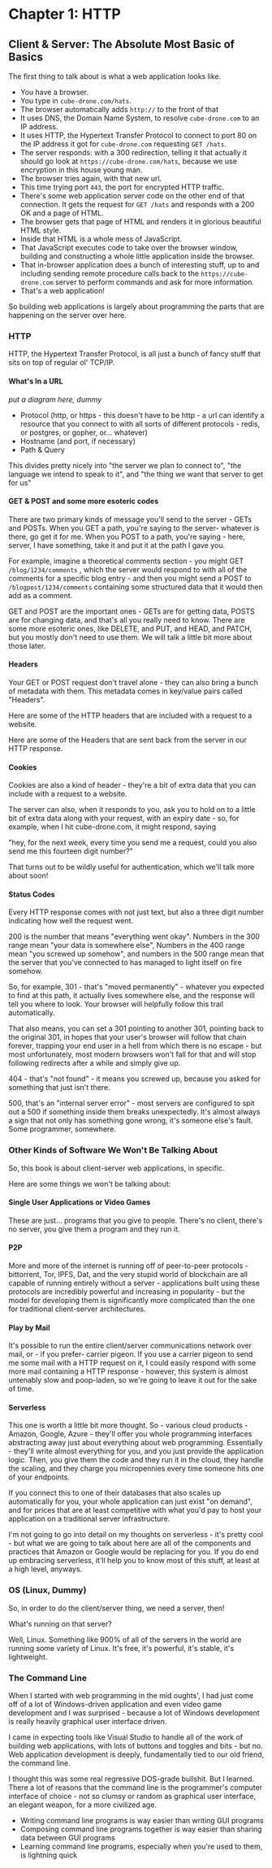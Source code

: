 # Chapter 1: HTTP

## Client & Server: The Absolute Most Basic of Basics

The first thing to talk about is what a web application looks like.

* You have a browser.
* You type in `cube-drone.com/hats`.
* The browser automatically adds `http://` to the front of that
* It uses DNS, the Domain Name System, to resolve `cube-drone.com` to an IP address.
* It uses HTTP, the Hypertext Transfer Protocol to connect to port 80 on the IP address it got for  `cube-drone.com` requesting `GET /hats`.
* The server responds: with a 300 redirection, telling it that actually it should go look at `https://cube-drone.com/hats`, because we use encryption in this house young man.
* The browser tries again, with that new url.
* This time trying port `443`, the port for encrypted HTTP traffic.
* There's some web application server code on the other end of that connection. It gets the request for `GET /hats` and responds with a 200 OK and a page of HTML.
* The browser gets that page of HTML and renders it in glorious beautiful HTML style.
* Inside that HTML is a whole mess of JavaScript.
* That JavaScript executes code to take over the browser window, building and constructing a whole little application inside the browser.
* That in-browser application does a bunch of interesting stuff, up to and including sending remote procedure calls back to the `https://cube-drone.com`  server to perform commands and ask for more information.
* That's a web application!

So building web applications is largely about programming the parts that are happening on the server over here.

### HTTP

HTTP, the Hypertext Transfer Protocol, is all just a bunch of fancy stuff that sits on top of regular ol' TCP/IP.

#### What's In a URL

_put a diagram here, dummy_

* Protocol (http, or https - this doesn't have to be http - a url can identify a resource that you connect to with all sorts of different protocols - redis, or postgres, or gopher, or... whatever)
* Hostname (and port, if necessary)
* Path & Query

This divides pretty nicely into "the server we plan to connect to", "the language we intend to speak to it", and "the thing we want that server to get for us"

#### GET & POST and some more esoteric codes
There are two primary kinds of message you'll send to the server - GETs and POSTs. When you GET a path, you're saying to the server- whatever is there, go get it for me. When you POST to a path, you're saying - here, server, I have something, take it and put it at the path I gave you.

For example, imagine a theoretical comments section - you might GET `/blog/1234/comments` , which the server would respond to with all of the comments for a specific blog entry - and then you might send a POST to `/blogpost/1234/comments` containing some structured data that it would then add as a comment.

GET and POST are the important ones - GETs are for getting data, POSTS are for changing data, and that's all you really need to know. There are some more esoteric ones, like DELETE, and PUT, and HEAD, and PATCH, but you mostly don't need to use them. We will talk a little bit more about those later.

#### Headers
Your GET or POST request don't travel alone - they can also bring a bunch of metadata with them. This metadata comes in key/value pairs called "Headers".

Here are some of the HTTP headers that are included with a request to a website.

Here are some of the Headers that are sent back from the server in our HTTP response.

#### Cookies
Cookies are also a kind of header - they're a bit of extra data that you can include with a request to a website.

The server can also, when it responds to you, ask you to hold on to a little bit of extra data along with your request, with an expiry date - so, for example, when I hit cube-drone.com, it might respond, saying

"hey, for the next week, every time you send me a request, could you also send me this fourteen digit number?"

That turns out to be wildly useful for authentication, which we'll talk more about soon!

#### Status Codes
Every HTTP response comes with not just text, but also a three digit number indicating how well the request went.

200 is the number that means "everything went okay". Numbers in the 300 range mean "your data is somewhere else", Numbers in the 400 range mean "you screwed up somehow", and numbers in the 500 range mean that the server that you've connected to has managed to light itself on fire somehow.

So, for example, 301 - that's "moved permanently" - whatever you expected to find at this path, it actually lives somewhere else, and the response will tell you where to look. Your browser will helpfully follow this trail automatically.

That also means, you can set a 301 pointing to another 301, pointing back to the original 301, in hopes that your user's browser will follow that chain forever, trapping your end user in a hell from which there is no escape - but most unfortunately, most modern browsers won't fall for that and will stop following redirects after a while and simply give up.

404 - that's "not found" - it means you screwed up, because you asked for something that just isn't there.

500, that's an "internal server error" - most servers are configured to spit out a 500 if something inside them breaks unexpectedly. It's almost always a sign that not only has something gone wrong, it's someone else's fault. Some programmer, somewhere.

### Other Kinds of Software We Won't Be Talking About
So, this book is about client-server web applications, in specific.

Here are some things we won't be talking about:

#### Single User Applications or Video Games
These are just... programs that you give to people. There's no client, there's no server, you give them a program and they run it.

#### P2P
More and more of the internet is running off of peer-to-peer protocols - bittorrent, Tor, IPFS, Dat, and the very stupid world of blockchain are all capable of running entirely without a server - applications built using these protocols are incredibly powerful and increasing in popularity - but the model for developing them is significantly more complicated than the one for traditional client-server architectures.

#### Play by Mail
It's possible to run the entire client/server communications network over mail, or - if you prefer- carrier pigeon. If you use a carrier pigeon to send me some mail with a HTTP request on it, I could easily respond with some more mail containing a HTTP response - however, this system is almost untenably slow and poop-laden, so we're going to leave it out for the sake of time.

#### Serverless
This one is worth a little bit more thought. So - various cloud products - Amazon, Google, Azure - they'll offer you whole programming interfaces abstracting away just about everything about web programming. Essentially - they'll write almost everything for you, and you just provide the application logic. Then, you give them the code and they run it in the cloud, they handle the scaling, and they charge you micropennies every time someone hits one of your endpoints.

If you connect this to one of their databases that also scales up automatically for you, your whole application can just exist "on demand", and for prices that are at least competitive with what you'd pay to host your application on a traditional server infrastructure.

I'm not going to go into detail on my thoughts on serverless - it's pretty cool - but what we are going to talk about here are all of the components and practices that Amazon or Google would be replacing for you. If you do end up embracing serverless, it'll help you to know most of this stuff, at least at a high level, anyways.

### OS (Linux, Dummy)
So, in order to do the client/server thing, we need a server, then!

What's running on that server?

Well, Linux. Something like 900% of all of the servers in the world are running some variety of Linux. It's free, it's powerful, it's stable, it's lightweight.

### The Command Line
When I started with web programming in the mid oughts', I had just come off of a lot of Windows-driven application and even video game development and I was surprised - because a lot of Windows development is really heavily graphical user interface driven.

I came in expecting tools like Visual Studio to handle all of the work of building web applications, with lots of buttons and toggles and bits - but no. Web application development is deeply, fundamentally tied to our old friend, the command line.

I thought this was some real regressive DOS-grade bullshit. But I learned. There a lot of reasons that the command line is the programmer's computer interface of choice - not so clumsy or random as graphical user interface, an elegant weapon, for a more civilized age.

* Writing command line programs is way easier than writing GUI programs
* Composing command line programs together is way easier than sharing data between GUI programs
* Learning command line programs, especially when you're used to them, is lightning quick